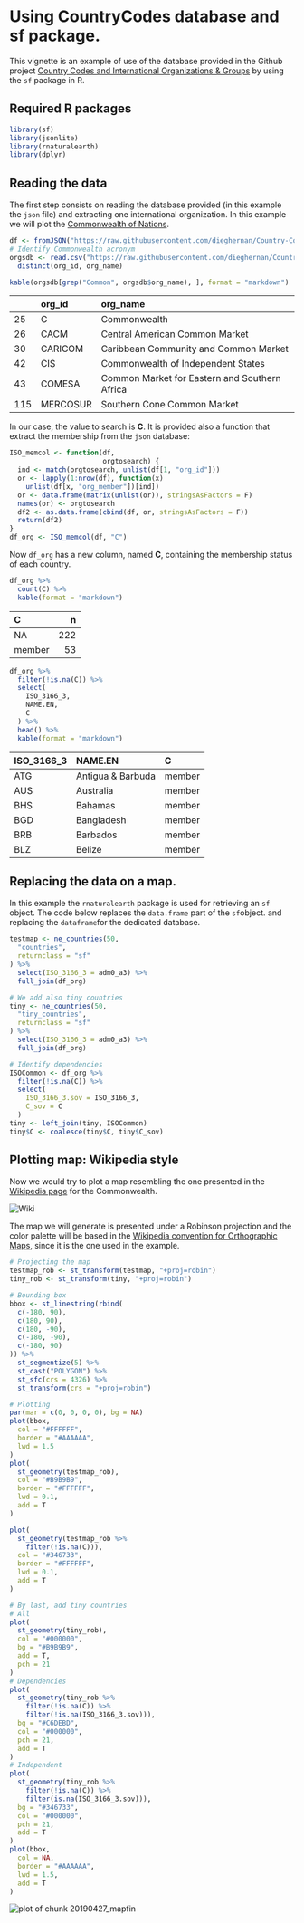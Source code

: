 Using CountryCodes database and sf package.
================

This vignette is an example of use of the database provided in the
Github project [Country Codes and International Organizations &
Groups](https://dieghernan.github.io/projects/countrycodes/) by using
the `sf` package in R.

## Required R packages

``` r
library(sf)
library(jsonlite)
library(rnaturalearth)
library(dplyr)
```

## Reading the data

The first step consists on reading the database provided (in this
example the `json` file) and extracting one international organization.
In this example we will plot the [Commonwealth of
Nations](https://en.wikipedia.org/wiki/Commonwealth_of_Nations).

``` r
df <- fromJSON("https://raw.githubusercontent.com/dieghernan/Country-Codes-and-International-Organizations/master/outputs/Countrycodesfull.json")
# Identify Commonwealth acronym
orgsdb <- read.csv("https://raw.githubusercontent.com/dieghernan/Country-Codes-and-International-Organizations/master/outputs/CountrycodesOrgs.csv") %>%
  distinct(org_id, org_name)

kable(orgsdb[grep("Common", orgsdb$org_name), ], format = "markdown")
```

|     | org\_id  | org\_name                                     |
| :-- | :------- | :-------------------------------------------- |
| 25  | C        | Commonwealth                                  |
| 26  | CACM     | Central American Common Market                |
| 30  | CARICOM  | Caribbean Community and Common Market         |
| 42  | CIS      | Commonwealth of Independent States            |
| 43  | COMESA   | Common Market for Eastern and Southern Africa |
| 115 | MERCOSUR | Southern Cone Common Market                   |

In our case, the value to search is **C**. It is provided also a
function that extract the membership from the `json` database:

``` r
ISO_memcol <- function(df,
                       orgtosearch) {
  ind <- match(orgtosearch, unlist(df[1, "org_id"]))
  or <- lapply(1:nrow(df), function(x)
    unlist(df[x, "org_member"])[ind])
  or <- data.frame(matrix(unlist(or)), stringsAsFactors = F)
  names(or) <- orgtosearch
  df2 <- as.data.frame(cbind(df, or, stringsAsFactors = F))
  return(df2)
}
df_org <- ISO_memcol(df, "C")
```

Now `df_org` has a new column, named **C**, containing the membership
status of each country.

``` r
df_org %>%
  count(C) %>%
  kable(format = "markdown")
```

| C      |   n |
| :----- | --: |
| NA     | 222 |
| member |  53 |

``` r
df_org %>%
  filter(!is.na(C)) %>%
  select(
    ISO_3166_3,
    NAME.EN,
    C
  ) %>%
  head() %>%
  kable(format = "markdown")
```

| ISO\_3166\_3 | NAME.EN           | C      |
| :----------- | :---------------- | :----- |
| ATG          | Antigua & Barbuda | member |
| AUS          | Australia         | member |
| BHS          | Bahamas           | member |
| BGD          | Bangladesh        | member |
| BRB          | Barbados          | member |
| BLZ          | Belize            | member |

## Replacing the data on a map.

In this example the `rnaturalearth` package is used for retrieving an
`sf` object. The code below replaces the `data.frame` part of the
`sf`object. and replacing the `dataframe`for the dedicated database.

``` r
testmap <- ne_countries(50,
  "countries",
  returnclass = "sf"
) %>%
  select(ISO_3166_3 = adm0_a3) %>%
  full_join(df_org)

# We add also tiny countries
tiny <- ne_countries(50,
  "tiny_countries",
  returnclass = "sf"
) %>%
  select(ISO_3166_3 = adm0_a3) %>%
  full_join(df_org)

# Identify dependencies
ISOCommon <- df_org %>%
  filter(!is.na(C)) %>%
  select(
    ISO_3166_3.sov = ISO_3166_3,
    C_sov = C
  )
tiny <- left_join(tiny, ISOCommon)
tiny$C <- coalesce(tiny$C, tiny$C_sov)
```

## Plotting map: Wikipedia style

Now we would try to plot a map resembling the one presented in the
[Wikipedia page](https://en.wikipedia.org/wiki/Commonwealth_of_Nations)
for the Commonwealth.

![Wiki](../figs/20190427_wiki.png)

The map we will generate is presented under a Robinson projection and
the color palette will be based in the [Wikipedia convention for
Orthographic
Maps](https://en.wikipedia.org/wiki/Wikipedia:WikiProject_Maps/Conventions/Orthographic_maps),
since it is the one used in the example.

``` r
# Projecting the map
testmap_rob <- st_transform(testmap, "+proj=robin")
tiny_rob <- st_transform(tiny, "+proj=robin")

# Bounding box
bbox <- st_linestring(rbind(
  c(-180, 90),
  c(180, 90),
  c(180, -90),
  c(-180, -90),
  c(-180, 90)
)) %>%
  st_segmentize(5) %>%
  st_cast("POLYGON") %>%
  st_sfc(crs = 4326) %>%
  st_transform(crs = "+proj=robin")

# Plotting
par(mar = c(0, 0, 0, 0), bg = NA)
plot(bbox,
  col = "#FFFFFF",
  border = "#AAAAAA",
  lwd = 1.5
)
plot(
  st_geometry(testmap_rob),
  col = "#B9B9B9",
  border = "#FFFFFF",
  lwd = 0.1,
  add = T
)

plot(
  st_geometry(testmap_rob %>%
    filter(!is.na(C))),
  col = "#346733",
  border = "#FFFFFF",
  lwd = 0.1,
  add = T
)

# By last, add tiny countries
# All
plot(
  st_geometry(tiny_rob),
  col = "#000000",
  bg = "#B9B9B9",
  add = T,
  pch = 21
)
# Dependencies
plot(
  st_geometry(tiny_rob %>%
    filter(!is.na(C)) %>%
    filter(!is.na(ISO_3166_3.sov))),
  bg = "#C6DEBD",
  col = "#000000",
  pch = 21,
  add = T
)
# Independent
plot(
  st_geometry(tiny_rob %>%
    filter(!is.na(C)) %>%
    filter(is.na(ISO_3166_3.sov))),
  bg = "#346733",
  col = "#000000",
  pch = 21,
  add = T
)
plot(bbox,
  col = NA,
  border = "#AAAAAA",
  lwd = 1.5,
  add = T
)
```

![plot of chunk 20190427\_mapfin](../figs//20190427_mapfin-1.png)
